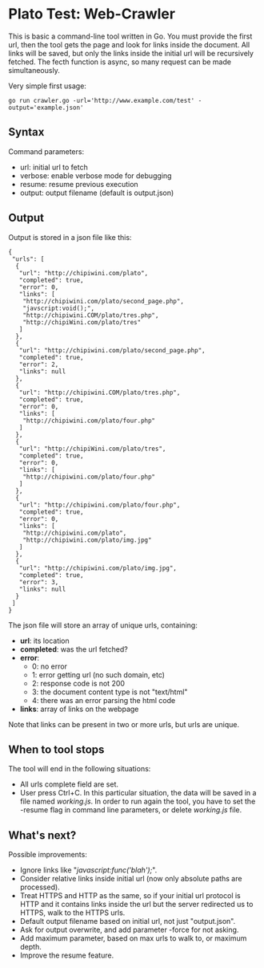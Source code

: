 # Plato Test: Web-Crawler

This is basic a command-line tool written in Go. You must provide the first url, then the tool gets the page and look for links inside the document. All links will be saved, but only the links inside the initial url will be recursively fetched. The fecth function is async, so many request can be made simultaneously.

Very simple first usage:

`go run crawler.go -url='http://www.example.com/test' -output='example.json'`

## Syntax

Command parameters:

- url: initial url to fetch
- verbose: enable verbose mode for debugging
- resume: resume previous execution
- output: output filename (default is output.json)

## Output

Output is stored in a json file like this:

```
{
 "urls": [
  {
   "url": "http://chipiwini.com/plato",
   "completed": true,
   "error": 0,
   "links": [
    "http://chipiwini.com/plato/second_page.php",
    "javscript:void();",
    "http://chipiwini.COM/plato/tres.php",
    "http://chipiWini.com/plato/tres"
   ]
  },
  {
   "url": "http://chipiwini.com/plato/second_page.php",
   "completed": true,
   "error": 2,
   "links": null
  },
  {
   "url": "http://chipiwini.COM/plato/tres.php",
   "completed": true,
   "error": 0,
   "links": [
    "http://chipiwini.com/plato/four.php"
   ]
  },
  {
   "url": "http://chipiWini.com/plato/tres",
   "completed": true,
   "error": 0,
   "links": [
    "http://chipiwini.com/plato/four.php"
   ]
  },
  {
   "url": "http://chipiwini.com/plato/four.php",
   "completed": true,
   "error": 0,
   "links": [
    "http://chipiwini.com/plato",
    "http://chipiwini.com/plato/img.jpg"
   ]
  },
  {
   "url": "http://chipiwini.com/plato/img.jpg",
   "completed": true,
   "error": 3,
   "links": null
  }
 ]
}

```

The json file will store an array of unique urls, containing:

- **url**: its location
- **completed**: was the url fetched?
- **error**:
    - 0: no error
    - 1: error getting url (no such domain, etc)
    - 2: response code is not 200
    - 3: the document content type is not "text/html"
    - 4: there was an error parsing the html code
- **links**: array of links on the webpage

Note that links can be present in two or more urls, but urls are unique.

## When to tool stops

The tool will end in the following situations:

- All urls complete field are set.
- User press Ctrl+C. In this particular situation, the data will be saved in a file named *working.js*. In order to run again the tool, you have to set the -resume flag in command line parameters, or delete *working.js* file.

## What's next?

Possible improvements:

- Ignore links like "*javascript:func('blah');*".
- Consider relative links inside initial url (now only absolute paths are processed).
- Treat HTTPS and HTTP as the same, so if your initial url protocol is HTTP and it contains links inside the url but the server redirected us to HTTPS, walk to the HTTPS urls.
- Default output filename based on initial url, not just "output.json".
- Ask for output overwrite, and add parameter -force for not asking.
- Add maximum parameter, based on max urls to walk to, or maximum depth.
- Improve the resume feature.